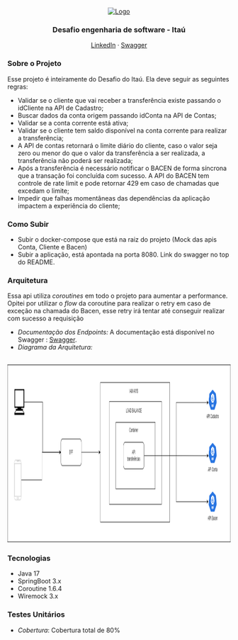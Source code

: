 <a name="readme-top"></a>

<!-- PROJECT LOGO -->
<br />
<div align="center">
  <a href="">
    <img src="assets/itau-logo.png" alt="Logo" width="140" height="80">
  </a>

<h3 align="center"> Desafio engenharia de software - Itaú</h3>

  <p align="center">
    <a href="https://www.linkedin.com/in/luan-passos/">LinkedIn</a>
    ·
    <a href="http://localhost:8080/swagger-ui/index.html">Swagger</a>
  </p>
</div>


### Sobre o Projeto
Esse projeto é inteiramente do Desafio do Itaú. Ela deve seguir as seguintes regras: 
- Validar se o cliente que vai receber a transferência existe passando o idCliente na API
   de Cadastro;
- Buscar dados da conta origem passando idConta na API de Contas;
- Validar se a conta corrente está ativa;
- Validar se o cliente tem saldo disponível na conta corrente para realizar a transferência;
- A API de contas retornará o limite diário do cliente, caso o valor seja zero ou menor do
   que o valor da transferência a ser realizada, a transferência não poderá ser realizada;
- Após a transferência é necessário notificar o BACEN de forma síncrona que a transação
   foi concluída com sucesso. A API do BACEN tem controle de rate limit e pode retornar
   429 em caso de chamadas que excedam o limite;
- Impedir que falhas momentâneas das dependências da aplicação impactem a
   experiência do cliente;


### Como Subir
- Subir o docker-compose que está na raiz do projeto (Mock das apis Conta, Cliente e Bacen)
- Subir a aplicação, está apontada na porta 8080. Link do swagger no top do README.

### Arquitetura

Essa api utiliza *coroutines* em todo o projeto para aumentar a performance. 
Opitei por utilizar o *flow* da coroutine para realizar o retry em caso de exceção na chamada do Bacen, 
esse retry irá tentar até conseguir realizar com sucesso a requisição

- *Documentação dos Endpoints:* A documentação está disponível no Swagger : <a href="http://localhost:8080/swagger-ui/index.html">Swagger</a>.
- *Diagrama da Arquitetura:*
<br />
<div align="center">
<a href="">
    <img src="assets/itau-challenge-diagram-v3.png" alt="Logo" width="1301" height="401">
</a>
</div>

### Tecnologias

- Java 17
- SpringBoot 3.x
- Coroutine 1.6.4
- Wiremock 3.x

### Testes Unitários

- *Cobertura*: Cobertura total de 80%